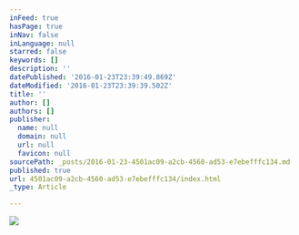 ```yaml
---
inFeed: true
hasPage: true
inNav: false
inLanguage: null
starred: false
keywords: []
description: ''
datePublished: '2016-01-23T23:39:49.869Z'
dateModified: '2016-01-23T23:39:39.502Z'
title: ''
author: []
authors: []
publisher:
  name: null
  domain: null
  url: null
  favicon: null
sourcePath: _posts/2016-01-23-4501ac09-a2cb-4560-ad53-e7ebefffc134.md
published: true
url: 4501ac09-a2cb-4560-ad53-e7ebefffc134/index.html
_type: Article

---
```

![](https://the-grid-user-content.s3-us-west-2.amazonaws.com/ec878f07-8a5e-4fb5-8b7c-fe632c751468.png)
